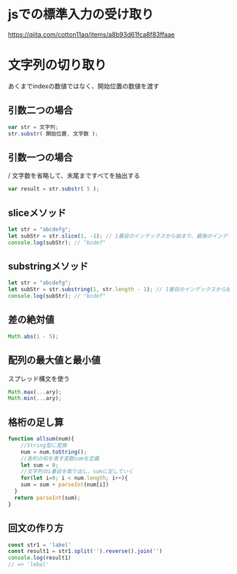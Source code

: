 # jsでの標準入力の受け取り
https://qiita.com/cotton11aq/items/a8b93d61fca8f83ffaae

# 文字列の切り取り
あくまでindexの数値ではなく、開始位置の数値を渡す
## 引数二つの場合
```js
var str = 文字列;
str.substr( 開始位置, 文字数 );
```
## 引数一つの場合
/ 文字数を省略して、末尾まですべてを抽出する
```js
var result = str.substr( 5 );
```
## sliceメソッド
```js
let str = "abcdefg";
let subStr = str.slice(1, -1); // 1番目のインデックスから始まり、最後のインデックスの1つ前まで取得します。
console.log(subStr); // "bcdef"
```
## substringメソッド
```js
let str = "abcdefg";
let subStr = str.substring(1, str.length - 1); // 1番目のインデックスから始まり、最後のインデックスの1つ前まで取得します。
console.log(subStr); // "bcdef"
```
## 差の絶対値
```js
Math.abs(1 - 5);
```
## 配列の最大値と最小値
スプレッド構文を使う
```js
Math.max(...ary);
Math.min(...ary);
```

## 格桁の足し算
```js
function allsum(num){
    //String型に変換
    num = num.toString();
    //各桁の和を表す変数sumを定義
    let sum = 0;
    //文字列のi番目を取り出し、sumに足していく
    for(let i=0; i < num.length; i++){
    sum = sum + parseInt(num[i])
  }
  return parseInt(sum);
}
```

## 回文の作り方
```js
const str1 = 'label'
const result1 = str1.split('').reverse().join('')
console.log(result1)
// => 'lebal'
```
